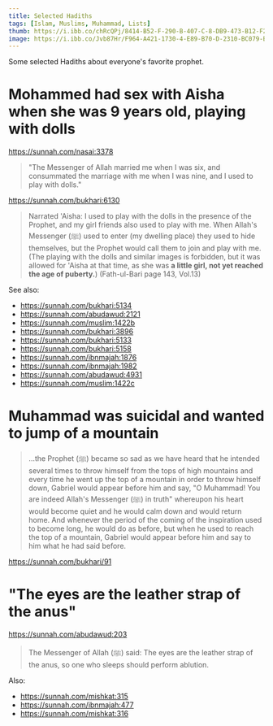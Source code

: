 ```yaml
---
title: Selected Hadiths
tags: [Islam, Muslims, Muhammad, Lists]
thumb: https://i.ibb.co/chRcQPj/8414-B52-F-290-B-407-C-8-DB9-473-B12-F2587-E.jpg
image: https://i.ibb.co/Jvb87Hr/F964-A421-1730-4-E89-B70-D-2310-BC079-BA6.jpg
---
```

Some selected Hadiths about everyone's favorite prophet.

# Mohammed had sex with Aisha when she was 9 years old, playing with dolls

https://sunnah.com/nasai:3378

> "The Messenger of Allah married me when I was six, and consummated the marriage with me when I was nine, and I used to play with dolls."

https://sunnah.com/bukhari:6130

> Narrated 'Aisha: I used to play with the dolls in the presence of the Prophet, and my girl friends also used to play with me. When Allah's Messenger (ﷺ) used to enter (my dwelling place) they used to hide themselves, but the Prophet would call them to join and play with me. (The playing with the dolls and similar images is forbidden, but it was allowed for 'Aisha at that time, as she was **a little girl, not yet reached the age of puberty.**) (Fath-ul-Bari page 143, Vol.13)

See also:

- https://sunnah.com/bukhari:5134
- https://sunnah.com/abudawud:2121
- https://sunnah.com/muslim:1422b
- https://sunnah.com/bukhari:3896
- https://sunnah.com/bukhari:5133
- https://sunnah.com/bukhari:5158
- https://sunnah.com/ibnmajah:1876
- https://sunnah.com/ibnmajah:1982
- https://sunnah.com/abudawud:4931
- https://sunnah.com/muslim:1422c

# Muhammad was suicidal and wanted to jump of a mountain

> …the Prophet (ﷺ) became so sad as we have heard that he intended several times to throw himself from the tops of high mountains and every time he went up the top of a mountain in order to throw himself down, Gabriel would appear before him and say, "O Muhammad! You are indeed Allah's Messenger (ﷺ) in truth" whereupon his heart would become quiet and he would calm down and would return home. And whenever the period of the coming of the inspiration used to become long, he would do as before, but when he used to reach the top of a mountain, Gabriel would appear before him and say to him what he had said before.

https://sunnah.com/bukhari/91

# "The eyes are the leather strap of the anus"

https://sunnah.com/abudawud:203

> The Messenger of Allah (ﷺ) said: The eyes are the leather strap of the anus, so one who sleeps should perform ablution.

Also:

- https://sunnah.com/mishkat:315
- https://sunnah.com/ibnmajah:477
- https://sunnah.com/mishkat:316